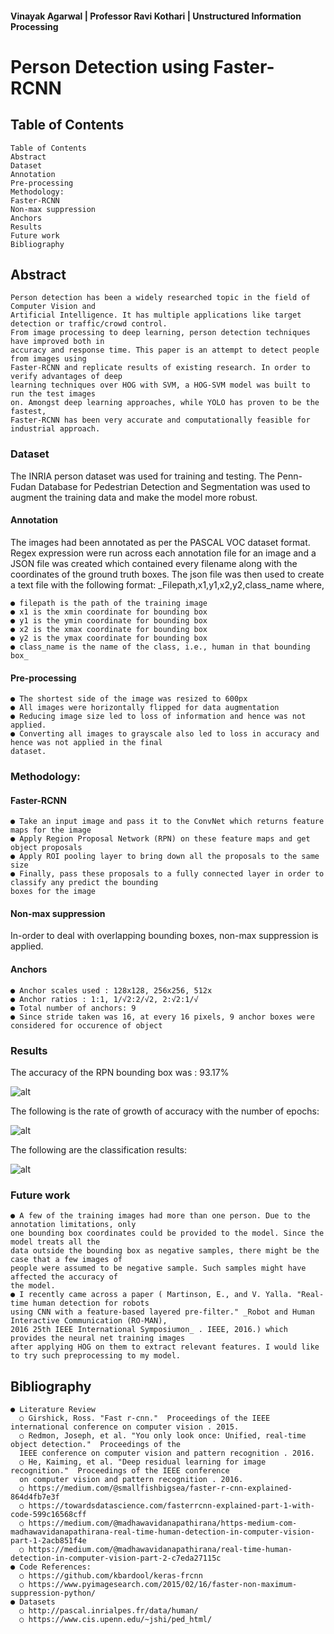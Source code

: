 #### Vinayak Agarwal | Professor Ravi Kothari | Unstructured Information Processing

# Person Detection using Faster-RCNN

## Table of Contents

```
Table of Contents
Abstract
Dataset
Annotation
Pre-processing
Methodology:
Faster-RCNN
Non-max suppression
Anchors
Results
Future work
Bibliography
```
## Abstract

```
Person detection has been a widely researched topic in the field of Computer Vision and
Artificial Intelligence. It has multiple applications like target detection or traffic/crowd control.
From image processing to deep learning, person detection techniques have improved both in
accuracy and response time. This paper is an attempt to detect people from images using
Faster-RCNN and replicate results of existing research. In order to verify advantages of deep
learning techniques over HOG with SVM, a HOG-SVM model was built to run the test images
on. Amongst deep learning approaches, while YOLO has proven to be the fastest,
Faster-RCNN has been very accurate and computationally feasible for industrial approach.
```

### Dataset

The INRIA person dataset was used for training and testing. The Penn-Fudan Database for Pedestrian
Detection and Segmentation was used to augment the training data and make the model more robust.

#### Annotation

The images had been annotated as per the PASCAL VOC dataset format. Regex expression were run
across each annotation file for an image and a JSON file was created which contained every filename
along with the coordinates of the ground truth boxes. The json file was then used to create a text file
with the following format:
_Filepath,x1,y1,x2,y2,class_name
where,
```
● filepath is the path of the training image
● x1 is the xmin coordinate for bounding box
● y1 is the ymin coordinate for bounding box
● x2 is the xmax coordinate for bounding box
● y2 is the ymax coordinate for bounding box
● class_name is the name of the class, i.e., human in that bounding box_
```
#### Pre-processing

```
● The shortest side of the image was resized to 600px
● All images were horizontally flipped for data augmentation
● Reducing image size led to loss of information and hence was not applied.
● Converting all images to grayscale also led to loss in accuracy and hence was not applied in the final
dataset.
```
### Methodology:

#### Faster-RCNN

```
● Take an input image and pass it to the ConvNet which returns feature maps for the image
● Apply Region Proposal Network (RPN) on these feature maps and get object proposals
● Apply ROI pooling layer to bring down all the proposals to the same size
● Finally, pass these proposals to a fully connected layer in order to classify any predict the bounding
boxes for the image
```

#### Non-max suppression

In-order to deal with overlapping bounding boxes, non-max suppression is applied.


#### Anchors

```
● Anchor scales used : 128x128, 256x256, 512x
● Anchor ratios : 1:1, 1/√2:2/√2, 2:√2:1/√
● Total number of anchors: 9
● Since stride taken was 16, at every 16 pixels, 9 anchor boxes were considered for occurence of object
```
### Results

The accuracy of the RPN bounding box was : 93.17%

![alt](https://github.com/Vinayak96/people_detection/blob/master/test_results/Screenshot%202018-11-16%20at%202.01.38%20PM.png)

The following is the rate of growth of accuracy with the number of epochs:

![alt](https://github.com/Vinayak96/people_detection/blob/master/test_results/plot.png)


The following are the classification results:

![alt](https://github.com/Vinayak96/people_detection/blob/master/test_results/multiperson.png)



### Future work

```
● A few of the training images had more than one person. Due to the annotation limitations, only
one bounding box coordinates could be provided to the model. Since the model treats all the
data outside the bounding box as negative samples, there might be the case that a few images of
people were assumed to be negative sample. Such samples might have affected the accuracy of
the model.
● I recently came across a paper ( Martinson, E., and V. Yalla. "Real-time human detection for robots 
using CNN with a feature-based layered pre-filter." _Robot and Human Interactive Communication (RO-MAN), 
2016 25th IEEE International Symposiumon_ . IEEE, 2016.) which provides the neural net training images 
after applying HOG on them to extract relevant features. I would like to try such preprocessing to my model.
```
## Bibliography

```
● Literature Review
  ○ Girshick, Ross. "Fast r-cnn." ​ Proceedings of the IEEE international conference on computer vision ​. 2015.
  ○ Redmon, Joseph, et al. "You only look once: Unified, real-time object detection." ​ Proceedings of the
  IEEE conference on computer vision and pattern recognition ​. 2016.
  ○ He, Kaiming, et al. "Deep residual learning for image recognition." ​ Proceedings of the IEEE conference
  on computer vision and pattern recognition ​. 2016.
  ○ https://medium.com/@smallfishbigsea/faster-r-cnn-explained-864d4fb7e3f
  ○ https://towardsdatascience.com/fasterrcnn-explained-part-1-with-code-599c16568cff
  ○ https://medium.com/@madhawavidanapathirana/https-medium-com-madhawavidanapathirana-real-time-human-detection-in-computer-vision-part-1-2acb851f4e
  ○ https://medium.com/@madhawavidanapathirana/real-time-human-detection-in-computer-vision-part-2-c7eda27115c
● Code References:
  ○ https://github.com/kbardool/keras-frcnn
  ○ https://www.pyimagesearch.com/2015/02/16/faster-non-maximum-suppression-python/
● Datasets
  ○ http://pascal.inrialpes.fr/data/human/
  ○ https://www.cis.upenn.edu/~jshi/ped_html/
```
